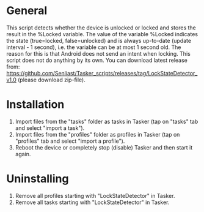 # General
This script detects whether the device is unlocked or locked and stores the result in the %Locked variable. The value of the variable %Locked indicates the state (true=locked, false=unlocked) and is always up-to-date (update interval - 1 second), i.e. the variable can be at most 1 second old. The reason for this is that Android does not send an intent when locking. This script does not do anything by its own. You can download latest release from: https://github.com/Senliast/Tasker_scripts/releases/tag/LockStateDetector_v1.0 (please download zip-file).

# Installation
1. Import files from the "tasks" folder as tasks in Tasker (tap on "tasks" tab and select "import a task").
2. Import files from the "profiles" folder as profiles in Tasker (tap on "profiles" tab and select "import a profile").
3. Reboot the device or completely stop (disable) Tasker and then start it again.

# Uninstalling
1. Remove all profiles starting with "LockStateDetector" in Tasker.
2. Remove all tasks starting with "LockStateDetector" in Tasker.